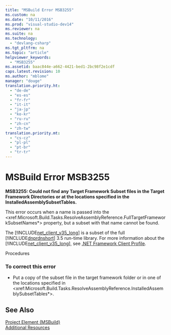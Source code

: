 ```yaml
---
title: "MSBuild Error MSB3255"
ms.custom: na
ms.date: "10/11/2016"
ms.prod: "visual-studio-dev14"
ms.reviewer: na
ms.suite: na
ms.technology: 
  - "devlang-csharp"
ms.tgt_pltfrm: na
ms.topic: "article"
helpviewer_keywords: 
  - "MSB3255"
ms.assetid: baac844e-a662-4421-bed1-2bc98f2e1cdf
caps.latest.revision: 10
ms.author: "mblome"
manager: "douge"
translation.priority.ht: 
  - "de-de"
  - "es-es"
  - "fr-fr"
  - "it-it"
  - "ja-jp"
  - "ko-kr"
  - "ru-ru"
  - "zh-cn"
  - "zh-tw"
translation.priority.mt: 
  - "cs-cz"
  - "pl-pl"
  - "pt-br"
  - "tr-tr"
---
```

# MSBuild Error MSB3255
**MSB3255: Could not find any Target Framework Subset files in the Target Framework Directories or at the locations specified in the InstalledAssemblySubsetTables.**  
  
 This error occurs when a name is passed into the \<xref:Microsoft.Build.Tasks.ResolveAssemblyReference.FullTargetFrameworkSubsetNames*> property, but a subset with that name cannot be found.  
  
 The [!INCLUDE[net_client_v35_long](../VS_not_in_toc/includes/net_client_v35_long_md.md)] is a subset of the full [!INCLUDE[dnprdnshort](../VS_debugger/includes/dnprdnshort_md.md)] 3.5 run-time library. For more information about the [!INCLUDE[net_client_v35_long](../VS_not_in_toc/includes/net_client_v35_long_md.md)], see [.NET Framework Client Profile](../Topic/.NET%20Framework%20Client%20Profile.md).  
  
 Procedures  
  
### To correct this error  
  
-   Put a copy of the subset file in the target framework folder or in one of the locations specified in \<xref:Microsoft.Build.Tasks.ResolveAssemblyReference.InstalledAssemblySubsetTables*>.  
  
## See Also  
 [Project Element (MSBuild)](../VS_IDE/project-element--msbuild-.md)   
 [Additional Resources](../VS_IDE/additional-msbuild-resources.md)